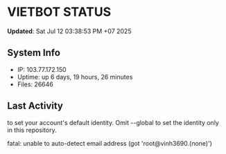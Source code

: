 # VIETBOT STATUS
**Updated**: Sat Jul 12 03:38:53 PM +07 2025

## System Info
- IP: 103.77.172.150
- Uptime: up 6 days, 19 hours, 26 minutes
- Files: 26646

## Last Activity

to set your account's default identity.
Omit --global to set the identity only in this repository.

fatal: unable to auto-detect email address (got 'root@vinh3690.(none)')
